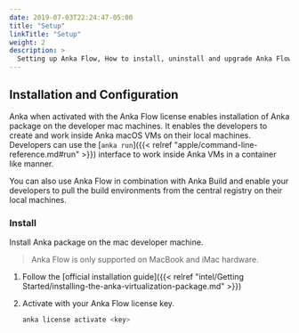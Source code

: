```yaml
---
date: 2019-07-03T22:24:47-05:00
title: "Setup"
linkTitle: "Setup"
weight: 2
description: >
  Setting up Anka Flow, How to install, uninstall and upgrade Anka Flow.
---
```

## Installation and Configuration

Anka when activated with the Anka Flow license enables installation of Anka package on the developer mac machines. It enables the developers to create and work inside Anka macOS VMs on their local machines. Developers can use the [`anka run`]({{< relref "apple/command-line-reference.md#run" >}}) interface to work inside Anka VMs in a container like manner.  

You can also use Anka Flow in combination with Anka Build and enable your developers to pull the build environments from the central registry on their local machines.

### Install

Install Anka package on the mac developer machine.

> Anka Flow is only supported on MacBook and iMac hardware.  

1. Follow the [official installation guide]({{< relref "intel/Getting Started/installing-the-anka-virtualization-package.md" >}})

2. Activate with your Anka Flow license key.

    ```bash
    anka license activate <key>
    ```